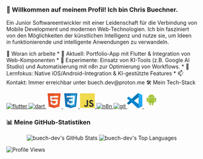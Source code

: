 ### 👋 Willkommen auf meinem Profil! Ich bin Chris Buechner.


<p align="left">
Ein Junior Softwareentwickler mit einer Leidenschaft für die Verbindung von Mobile Development und modernen Web-Technologien. Ich bin fasziniert von den Möglichkeiten der künstlichen Intelligenz und nutze sie, um Ideen in funktionierende und intelligente Anwendungen zu verwandeln.
</p>
🚀 Woran ich arbeite
 * 🔭 Aktuell: Portfolio-App mit Flutter & Integration von Web-Komponenten
 * 🤖 Experimente: Einsatz von KI-Tools (z.B. Google AI Studio) und Automatisierung mit n8n zur Optimierung von Workflows.
 * 🌱 Lernfokus: Native iOS/Android-Integration & KI-gestützte Features
 * 📫 Kontakt: Immer erreichbar unter buech.dev@proton.me
🛠️ Mein Tech-Stack
<p align="left">
<a href="https://flutter.dev" target="_blank" rel="noreferrer">
<img src="https://www.vectorlogo.zone/logos/flutterio/flutterio-icon.svg" alt="flutter" width="40" height="40"/>
</a>
<a href="https://dart.dev" target="_blank" rel="noreferrer">
<img src="https://www.vectorlogo.zone/logos/dartlang/dartlang-icon.svg" alt="dart" width="40" height="40"/>
</a>
<a href="https://developer.mozilla.org/en-US/docs/Web/HTML" target="_blank" rel="noreferrer">
<img src="https://raw.githubusercontent.com/devicons/devicon/master/icons/html5/html5-original.svg" alt="html5" width="40" height="40"/>
</a>
<a href="https://developer.mozilla.org/en-US/docs/Web/CSS" target="_blank" rel="noreferrer">
<img src="https://raw.githubusercontent.com/devicons/devicon/master/icons/css3/css3-original.svg" alt="css3" width="40" height="40"/>
</a>
<a href="https://developer.mozilla.org/en-US/docs/Web/JavaScript" target="_blank" rel="noreferrer">
<img src="https://raw.githubusercontent.com/devicons/devicon/master/icons/javascript/javascript-original.svg" alt="javascript" width="40" height="40"/>
</a>
<a href="https://n8n.io/" target="_blank" rel="noreferrer">
<img src="https://www.vectorlogo.zone/logos/n8n-io/n8n-io-icon.svg" alt="n8n" width="40" height="40"/>
</a>
<a href="https://git-scm.com/" target="_blank" rel="noreferrer">
<img src="https://www.vectorlogo.zone/logos/git-scm/git-scm-icon.svg" alt="git" width="40" height="40"/>
</a>
<a href="https://code.visualstudio.com/" target="_blank" rel="noreferrer">
<img src="https://raw.githubusercontent.com/devicons/devicon/master/icons/vscode/vscode-original.svg" alt="vscode" width="40" height="40"/>
</a>
<a href="https://developer.android.com" target="_blank" rel="noreferrer">
<img src="https://raw.githubusercontent.com/devicons/devicon/master/icons/android/android-original-wordmark.svg" alt="android" width="40" height="40"/>
</a>
</p>


### 📊 Meine GitHub-Statistiken

<p align="center">
  <img src="https://github-readme-stats.vercel.app/api?username=buech-dev&show_icons=true&theme=dracula" alt="buech-dev's GitHub Stats" />
  <img src="https://github-readme-stats.vercel.app/api/top-langs/?username=buech-dev&layout=compact&theme=dracula" alt="buech-dev's Top Languages" />
</p>

![Profile Views](https://komarev.com/ghpvc/?username=buech-dev&color=blue)

